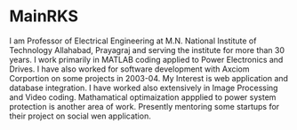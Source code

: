# MainRKS
I am Professor of Electrical Engineering at M.N. National Institute of Technology Allahabad, Prayagraj and serving the institute for more than 30 years. 
I work primarily in MATLAB coding applied to Power Electronics and Drives. 
I have also worked for software development with Axciom Corportion on some projects in 2003-04.
My Interest is web application and database integration.
I have worked also extensively in Image Processing and Video coding.
Mathamatical optimaization appplied to power system protection is another area of work.
Presently mentoring some startups for their project on social wen application.
